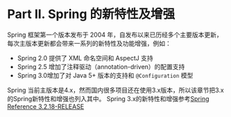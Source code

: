 # Part II. Spring 的新特性及增强
Spring 框架第一个版本发布于 2004 年，自发布以来已历经多个主要版本更新，每次主版本更新都会带来一系列的新特性及功能增强，例如：
* Spring 2.0 提供了 XML 命名空间和 AspectJ 支持
* Spring 2.5 增加了注释驱动（annotation-driven）的配置支持
* Spring 3.0增加了对 Java 5+ 版本的支持和 `@Configuration` 模型

Spring 当前主版本是4.x，然而国内很多项目还在使用3.x版本，所以该章节把3.x的Spring新特性和增强也列入其中。
Spring 3.x的新特性和增强参考[Spring Reference 3.2.18-RELEASE](http://docs.spring.io/spring/docs/3.2.18.RELEASE/spring-framework-reference/htmlsingle/#spring-whats-new)      